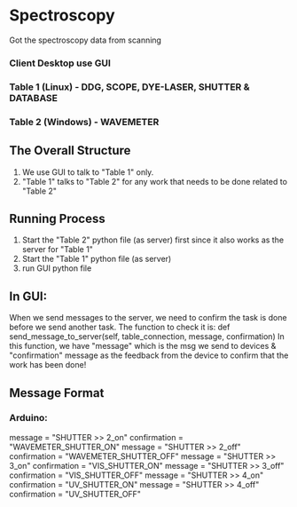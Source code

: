 # Spectroscopy
Got the spectroscopy data from scanning 

### Client Desktop use GUI
### Table 1 (Linux) - DDG, SCOPE, DYE-LASER, SHUTTER & DATABASE
### Table 2 (Windows) - WAVEMETER

## The Overall Structure
1. We use GUI to talk to "Table 1" only.
2. "Table 1" talks to "Table 2" for any work that needs to be done related to "Table 2"

## Running Process
1. Start the "Table 2" python file (as server) first since it also works as the server for "Table 1"
2. Start the "Table 1" python file (as server)
3. run GUI python file

## In GUI:
When we send messages to the server, we need to confirm the task is done before we send another task. The function to check it is:
def send_message_to_server(self, table_connection, message, confirmation)
In this function, we have "message" which is the msg we send to devices & "confirmation" message as the feedback from the device to confirm that the work has been done!

## Message Format
### Arduino:
message = "SHUTTER >> 2_on"
confirmation = "WAVEMETER_SHUTTER_ON"
message = "SHUTTER >> 2_off"
confirmation = "WAVEMETER_SHUTTER_OFF"
message = "SHUTTER >> 3_on"
confirmation = "VIS_SHUTTER_ON"
message = "SHUTTER >> 3_off"
confirmation = "VIS_SHUTTER_OFF"
message = "SHUTTER >> 4_on"
confirmation = "UV_SHUTTER_ON"
message = "SHUTTER >> 4_off"
confirmation = "UV_SHUTTER_OFF"


